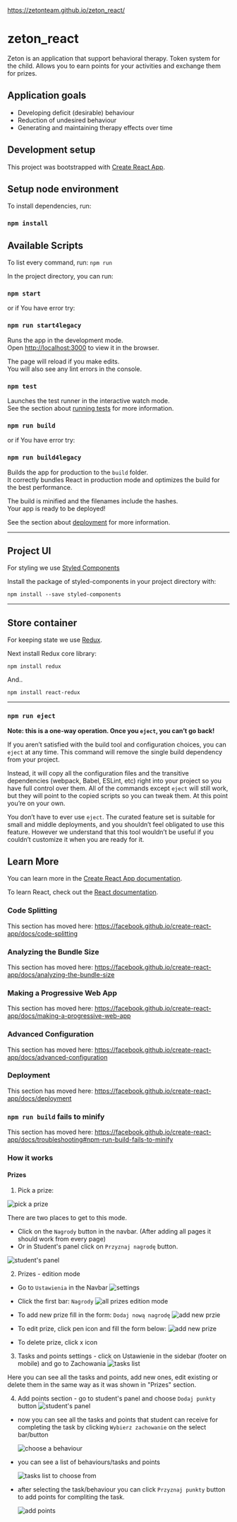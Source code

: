 https://zetonteam.github.io/zeton_react/

# zeton_react

Zeton is an application that support behavioral therapy.
Token system for the child.
Allows you to earn points for your activities and exchange them for prizes.

## Application goals

- Developing deficit (desirable) behaviour
- Reduction of undesired behaviour
- Generating and maintaining therapy effects over time

## Development setup

This project was bootstrapped with [Create React App](https://github.com/facebook/create-react-app).

## Setup node environment

To install dependencies, run:

### `npm install`

## Available Scripts

To list every command, run: `npm run`

In the project directory, you can run:

### `npm start`

or if You have error try:
  ### `npm run start4legacy`


Runs the app in the development mode.<br />
Open [http://localhost:3000](http://localhost:3000) to view it in the browser.

The page will reload if you make edits.<br />
You will also see any lint errors in the console.

### `npm test`

Launches the test runner in the interactive watch mode.<br />
See the section about [running tests](https://facebook.github.io/create-react-app/docs/running-tests) for more information.

### `npm run build`

or if You have error try:
### `npm run build4legacy`

Builds the app for production to the `build` folder.<br />
It correctly bundles React in production mode and optimizes the build for the best performance.

The build is minified and the filenames include the hashes.<br />
Your app is ready to be deployed!

See the section about [deployment](https://facebook.github.io/create-react-app/docs/deployment) for more information.

---

## Project UI

For styling we use [Styled Components](https://styled-components.com/)

Install the package of styled-components in your project directory with:

`npm install --save styled-components`

---

## Store container

For keeping state we use [Redux](https://redux.js.org/).

<!-- Install Redux Toolkit in your project directory with:

`npm install @reduxjs/toolkit` -->

Next install Redux core library:

`npm install redux`

And..

`npm install react-redux`

---

### `npm run eject`

**Note: this is a one-way operation. Once you `eject`, you can’t go back!**

If you aren’t satisfied with the build tool and configuration choices, you can `eject` at any time. This command will remove the single build dependency from your project.

Instead, it will copy all the configuration files and the transitive dependencies (webpack, Babel, ESLint, etc) right into your project so you have full control over them. All of the commands except `eject` will still work, but they will point to the copied scripts so you can tweak them. At this point you’re on your own.

You don’t have to ever use `eject`. The curated feature set is suitable for small and middle deployments, and you shouldn’t feel obligated to use this feature. However we understand that this tool wouldn’t be useful if you couldn’t customize it when you are ready for it.

## Learn More

You can learn more in the [Create React App documentation](https://facebook.github.io/create-react-app/docs/getting-started).

To learn React, check out the [React documentation](https://reactjs.org/).

### Code Splitting

This section has moved here: https://facebook.github.io/create-react-app/docs/code-splitting

### Analyzing the Bundle Size

This section has moved here: https://facebook.github.io/create-react-app/docs/analyzing-the-bundle-size

### Making a Progressive Web App

This section has moved here: https://facebook.github.io/create-react-app/docs/making-a-progressive-web-app

### Advanced Configuration

This section has moved here: https://facebook.github.io/create-react-app/docs/advanced-configuration

### Deployment

This section has moved here: https://facebook.github.io/create-react-app/docs/deployment

### `npm run build` fails to minify

This section has moved here: https://facebook.github.io/create-react-app/docs/troubleshooting#npm-run-build-fails-to-minify

### How it works

#### Prizes

1. Pick a prize:

![pick a prize](readme-images/Screenshot-pick-a-prize.png)

There are two places to get to this mode.

- Click on the `Nagrody` button in the navbar. (After adding all pages it should work from every page)
- Or in Student's panel click on `Przyznaj nagrodę` button.

![student's panel](readme-images/Screenshot-student-panel.png)

2. Prizes - edition mode

- Go to `Ustawienia` in the Navbar
  ![settings](readme-images/Screenshot-settings.png)

- Click the first bar: `Nagrody`
  ![all prizes edition mode](readme-images/Screenshot-all-prizes-edition-mode.png)

- To add new prize fill in the form: `Dodaj nową nagrodę`
  ![add new przie](readme-images/Screenshot-add-new-prize.png)

- To edit prize, click pen icon and fill the form below:
  ![add new prize](readme-images/Screenshot-edit-prize.png)

- To delete prize, click x icon

3. Tasks and points settings - click on Ustawienie in the sidebar (footer on mobile) and go to Zachowania
   ![tasks list](readme-images/Screenshot-tasks-list.png)

Here you can see all the tasks and points, add new ones, edit existing or delete them in the same way as it was shown in "Prizes" section.

4. Add points section - go to student's panel and choose `Dodaj punkty` button
   ![student's panel](readme-images/Screenshot-student-panel.png)

- now you can see all the tasks and points that student can receive for completing the task by clicking `Wybierz zachowanie` on the select bar/button

  ![choose a behaviour](readme-images/Screenshot-choose-behoviour.png)

- you can see a list of behaviours/tasks and points

  ![tasks list to choose from](readme-images/Screenshot-tasks-select-list.png)

- after selecting the task/behaviour you can click `Przyznaj punkty` button to add points for compliting the task.

  ![add points](readme-images/Screenshot-add-points.png)
